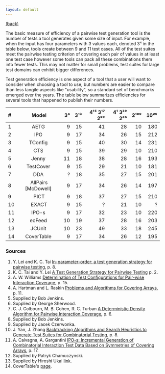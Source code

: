 ```yaml
---
layout: default
---
```


[(back)](./)

The basic measure of efficiency of a pairwise test generation tool is the number of tests a tool generates given some size of input. For example, when the input has four parameters with 3 values each, denoted 3⁴  in the table below, tools create between 9 and 11 test cases. All of the test suites meet the pairwise testing criterion of covering each pair of values in at least one test case however some tools can pack all these combinations them into fewer tests. This may not matter for small problems, test suites for large test domains can exhibit bigger differences.

Test generation efficiency is one aspect of a tool that a user will want to consider when choosing a tool to use, but numbers are easier to compare than less tangile aspects like "usability", so a standard set of benchmarks emerged over the years. The table below summarizes efficiencies for several tools that happened to publish their numbers.  

| # | Model | 3⁴ | 3¹³ | 4¹⁵ 3¹⁷ 2²⁹ | 4¹ 3³⁹ 2³⁵ | 2¹⁰⁰ | 10²⁰ |
| :---- | :----: | ----: | ----: | ----: | ----: | ----: | ----: | 
| 1 | AETG  | 9 | 15 | 41 | 28 | 10 | 180 |
| 2 | IPO  | 9 | 17 | 34 | 26 | 15 | 212 |
| 3 | TConfig  | 9 | 15 | 40 | 30 | 14 | 231 |
| 4 | CTS  | 9 | 15 | 39 | 29 | 10 | 210 |
| 5 | Jenny  | 11 | 18 | 38 | 28 | 16 | 193 |
| 6 | TestCover  | 9 | 15 | 29 | 21 | 10 | 181 |
| 7 | DDA  | ? | 18 | 35 | 27 | 15 | 201 |
| 8 | AllPairs [McDowell]  | 9 | 17 | 34 | 26 | 14 | 197 |
| 9 | PICT | 9 | 18 | 37 | 27 | 15 | 210 |
| 10 | EXACT | 9 | 15 | ? | 21 | 10 | ? |
| 11 | IPO-s  | 9 | 17 | 32 | 23 | 10 | 220 |
| 12 | ecFeed  | 10 | 19 | 37 | 28 | 16 | 203 |
| 13 | JCUnit  | 10 | 23 | 49 | 33 | 18 | 245 |
| 14 | CoverTable  | 9 | 17 | 34 | 26 | 12 | 195 |

### Sources
1. Y. Lei and K. C. Tai [In-parameter-order: a test generation strategy for pairwise testing](http://www-cse.uta.edu/~ylei/paper/hase.pdf), p. 8.
2. K. C. Tai and Y. Lei [A Test Generation Strategy for Pairwise Testing](http://ranger.uta.edu/~ylei/paper/ipo-tse.pdf) p. 2.
3. A. W. Williams [Determination of Test Configurations for Pair-wise Interaction Coverage](http://www.site.uottawa.ca/~awilliam/papers/Testcom2000.pdf), p. 15.
4. A. Hartman and L. Raskin [Problems and Algorithms for Covering Arrays](http://www.haifa.il.ibm.com/projects/verification/mdt/papers/AlgorithmsForCoveringArraysPublication191203.pdf), p. 11.
5. Supplied by Bob Jenkins.
6. Supplied by George Sherwood.
7. C. J. Colbourn, M. B. Cohen, R. C. Turban [A Deterministic Density Algorithm for Pairwise Interaction Coverage](http://www.public.asu.edu/~rturban/dda.pdf), p. 6.
8. Supplied by Bob Jenkins.
9. Supplied by Jacek Czerwonka.
10. J. Yan, J. Zhang [Backtracking Algorithms and Search Heuristics to Generate Test Suites for Combinatorial Testing](http://doi.ieeecomputersociety.org/10.1109/COMPSAC.2006.33), p. 8.
11. A. Calvagna, A. Gargantini [IPO-s: Incremental Generation of Combinatorial Interaction Test Data Based on Symmetries of Covering Arrays](http://www2.computer.org/portal/web/csdl/doi/10.1109/ICSTW.2009.7), p. 17.
12. Supplied by Patryk Chamuczynski.
13. Supplied by Hiroshi Ukai [link](https://github.com/dakusui/jcunit/blob/0.8.x-develop/src/test/java/com/github/dakusui/jcunit8/experiments/StandardFactorSpaces.java).
14. CoverTable's [page](https://github.com/walkframe/covertable).
